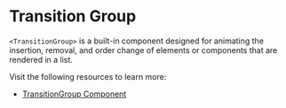 # Transition Group

`<TransitionGroup>` is a built-in component designed for animating the insertion, removal, and order change of elements or components that are rendered in a list.

Visit the following resources to learn more:

- [TransitionGroup Component](https://vuejs.org/guide/built-ins/transition-group.html)
